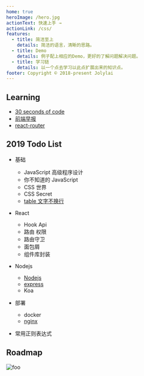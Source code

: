 ```yaml
---
home: true
heroImage: /hero.jpg
actionText: 快速上手 →
actionLink: /css/
features:
  - title: 简洁至上
    details: 简洁的语言，清晰的思路。
  - title: Demo
    details: 例子配上相应的Demo，更好的了解问题解决问题。
  - title: 学习链
    details: 以一个点去学习以此点扩展出来的知识点。
footer: Copyright © 2018-present Jolylai
---
```


## Learning

- [30 seconds of code](https://30secondsofcode.org/)
- [前端早报](https://github.com/sorrycc/zaobao/issues)
- [react-router](https://reacttraining.com/react-router/)

## 2019 Todo List

- 基础

  - JavaScript 高级程序设计
  - 你不知道的 JavaScript
  - CSS 世界
  - CSS Secret
  - [table 文字不换行](http://www.cnblogs.com/aimyfly/archive/2013/07/12/3186651.html)

- React

  - Hook Api
  - 路由 权限
  - 路由守卫
  - 面包屑
  - 组件库封装

- Nodejs

  - [Nodejs](https://juejin.im/post/5c1f8e52f265da6170071e43)
  - [express](https://expressjs.com/)
  - Koa

- 部署

  - docker
  - [nginx](http://jspang.com/post/nginx.html)

- 常用正则表达式

## Roadmap

<img :src="$withBase('/frontend.png')" alt="foo">
